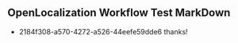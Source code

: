 ## OpenLocalization Workflow Test MarkDown
* 2184f308-a570-4272-a526-44eefe59dde6 thanks!

<!--HONumber=Jul16_HO4-->


